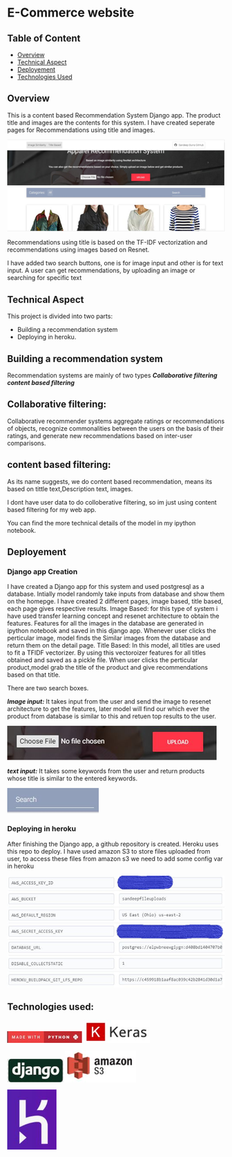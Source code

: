 # E-Commerce website

## Table of Content


- [Overview](#overview)
- [Technical Aspect](#Technical-Aspect)
- [Deployement](#Deployement)
- [Technologies Used](#Technologies-used)


## Overview
This is a content based Recommendation System Django app. The product title and images are the contents for this system. I have created seperate pages for Recommendations using title and images.

![Alt text](/pics/logos/overview.JPG?raw=true "Optional Title")

Recommendations using title is based on the TF-IDF vectorization and recommendations using images based on Resnet.

I have added two search buttons, one is for image input and other is for text input. A user can get recommendations, by uploading an image or searching for specific text



## Technical Aspect

This project is divided into two parts:
- Building a recommendation system
- Deploying in heroku.

## Building a recommendation system
Recommendation systems are mainly of two types
***Collaborative filtering***
***content based filtering***
## Collaborative filtering:
Collaborative recommender systems aggregate ratings or recommendations of objects, recognize commonalities between the users on the basis of their ratings, and generate new recommendations based on inter-user comparisons.
## content based filtering:
As its name suggests, we do content based recommendation, means its based on tittle text,Description text, images. 

I dont have user data to do colloberative filtering, so im just using content based filtering for my web app.

You can find the more technical details of the model in my ipython notebook.

## Deployement
### Django app Creation
I have created a Django app for this system and used postgresql as a database. Intially model randomly take inputs from database and show them on the homepge. 
I have created 2 different pages, image based, title based, each page gives respective results.
Image Based: for this type of system i have used transfer learning concept and resenet architecture to obtain the features. Features for all the images in the database are generated in ipython notebook and saved in this django app.
Whenever user clicks the perticular image, model finds the Similar images from the database and return them on the detail page.
Title Based: In this model, all titles are used to fit a TFIDF vectorizer. By using this vectoroizer features for all titles obtained and saved as a pickle file. When user clicks the perticular product,model grab the title of the product and give recommendations based on that title.


There are two search boxes.

***Image input:***
It takes input from the user and send the image to resenet architecture to get the features, later model will find our which ever the product from database is similar to this and retuen top results to the user.

![Alt text](/pics/logos/Image_search.JPG?raw=true "Optional Title")

***text input:***
It takes some keywords from the user and return products whose title is similar to the entered keywords.

![Alt text](/pics/logos/title_search.JPG?raw=true "Optional Title")

### Deploying in heroku
After finishing the Django app, a github repository is created. Heroku uses this repo to deploy.
I have used amazon S3 to store files uploaded from user, to access these files from amazon s3 we need to add some config var in heroku

![Alt text](/pics/logos/herokuConfig.JPG?raw=true "Optional Title")

## Technologies used:

![Alt text](/pics/logos/python.JPG?raw=true "Optional Title")
![Alt text](/pics/logos/keras.JPG?raw=true "Optional Title")

![Alt text](/pics/logos/django.JPG?raw=true "Optional Title")
![Alt text](/pics/logos/amazons3.JPG?raw=true "Optional Title")

![Alt text](/pics/logos/heroku.JPG?raw=true "Optional Title")


